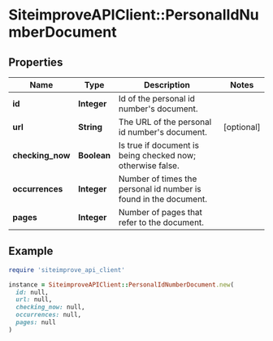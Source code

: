 # SiteimproveAPIClient::PersonalIdNumberDocument

## Properties

| Name | Type | Description | Notes |
| ---- | ---- | ----------- | ----- |
| **id** | **Integer** | Id of the personal id number&#39;s document. |  |
| **url** | **String** | The URL of the personal id number&#39;s document. | [optional] |
| **checking_now** | **Boolean** | Is true if document is being checked now; otherwise false. |  |
| **occurrences** | **Integer** | Number of times the personal id number is found in the document. |  |
| **pages** | **Integer** | Number of pages that refer to the document. |  |

## Example

```ruby
require 'siteimprove_api_client'

instance = SiteimproveAPIClient::PersonalIdNumberDocument.new(
  id: null,
  url: null,
  checking_now: null,
  occurrences: null,
  pages: null
)
```

